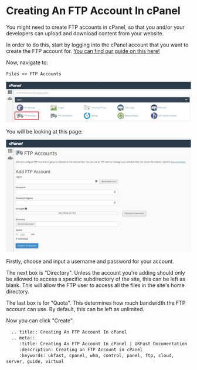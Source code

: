 # Creating An FTP Account In cPanel

You might need to create FTP accounts in cPanel, so that you and/or your developers can upload and download content from your website.  

In order to do this, start by logging into the cPanel account that you want to create the FTP account for. [You can find our guide on this here!](/operatingsystems/linux/controlpanels/cpanel_connect.html)  

Now, navigate to:
```
Files >> FTP Accounts
```

![FTP Accounts](files/ftp_accounts_button.JPG)

You will be looking at this page:

![FTP Accpunt Page](files/ftp_accounts_page.JPG)

Firstly, choose and input a username and password for your account.

The next box is "Directory". Unless the account you're adding should only be allowed to access a specific subdirectory of the site, this can be left as blank. This will allow the FTP user to access all the files in the site's home directory.

The last box is for "Quota". This determines how much bandwidth the FTP account can use. By default, this can be left as unlimited.

Now you can click "Create".

```eval_rst
  .. title:: Creating An FTP Account In cPanel
  .. meta::
     :title: Creating An FTP Account In cPanel | UKFast Documentation
     :description: Creating an FTP Account in cPanel
     :keywords: ukfast, cpanel, whm, control, panel, ftp, cloud, server, guide, virtual
